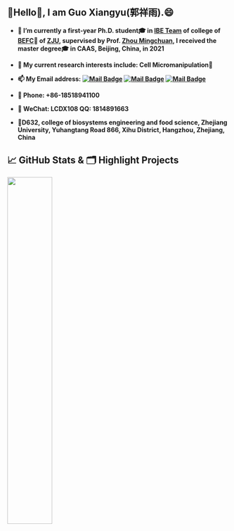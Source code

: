 ## 👋Hello🙂, I am Guo Xiangyu(郭祥雨).😄


- **🔭 I’m currently a first-year Ph.D. student🎓 in [IBE Team](http://ibe.zju.edu.cn/index.html) of college of [BEFC](http://www.caefs.zju.edu.cn/english/)🚜  of [ZJU](https://www.zju.edu.cn/), supervised by Prof. [Zhou Mingchuan](https://github.com/zhoushuai123), I received the master degree🎓 in CAAS, Beijing, China, in 2021**

- **🌱 My current research interests include: Cell Micromanipulation🤖**

- **📫 My Email address: [![Mail Badge](https://img.shields.io/badge/-guoxiangyuzju@gmail.com-c14438?style=flat-square&logo=Gmail&logoColor=yellow&link=mailto:guoxiangyuzju@gmail.com)](mailto:guoxiangyuzju@gmail.com) [![Mail Badge](https://img.shields.io/badge/-12113031@zju.edu.cn-c14438?style=flat-square&logo=Gmail&logoColor=blue&link=mailto:12113031@zju.edu.cn)](mailto:12113031@zju.edu.cn) [![Mail Badge](https://img.shields.io/badge/-1814891663@qq.com-c14438?style=flat-square&logo=Gmail&logoColor=yellow&link=mailto:1814891663@qq.com)](mailto:1814891663@qq.com)**

- **📱 Phone: +86-18518941100**

- **💬 WeChat: LCDX108 QQ: 1814891663**

- **📍D632, college of biosystems engineering and food science, Zhejiang University, Yuhangtang Road 866, Xihu District, Hangzhou, Zhejiang, China**

## &#x1f4c8; GitHub Stats & 🗂️ Highlight Projects

<a href="https://github.com/ZJUGuoXiangyu">
    <img align="left" width="45%" src="https://github-readme-stats.vercel.app/api?username=ZJUGuoXiangyu&theme=nightowl&show_icons=true" />
</a>







